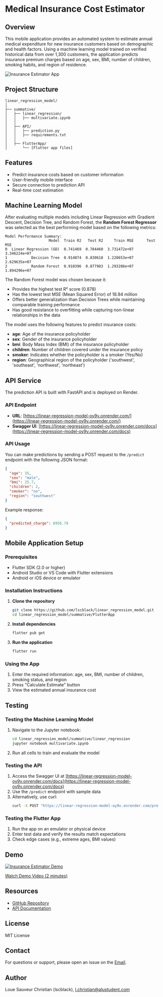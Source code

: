 # Medical Insurance Cost Estimator

## Overview
This mobile application provides an automated system to estimate annual medical expenditure for new insurance customers based on demographic and health factors. Using a machine learning model trained on verified historical data from over 1,300 customers, the application predicts insurance premium charges based on age, sex, BMI, number of children, smoking habits, and region of residence.

![Insurance Estimator App](https://via.placeholder.com/600x300)

## Project Structure
```
linear_regression_model/
│
├── summative/
│   ├── linear_regression/
│   │   ├── multivariate.ipynb
│   │
│   ├── API/
│   │   ├── prediction.py
│   │   ├── requirements.txt
│   │
│   ├── FlutterApp/
│       └── [Flutter app files]
```

## Features
- Predict insurance costs based on customer information
- User-friendly mobile interface
- Secure connection to prediction API
- Real-time cost estimation

## Machine Learning Model
After evaluating multiple models including Linear Regression with Gradient Descent, Decision Tree, and Random Forest, the **Random Forest Regressor** was selected as the best performing model based on the following metrics:

```
Model Performance Summary:
                    Model  Train R2   Test R2     Train MSE      Test MSE
0  Linear Regression (GD)  0.741469  0.784460  3.731472e+07  3.346224e+07
1           Decision Tree  0.914874  0.830618  1.228653e+07  2.629635e+07
2           Random Forest  0.910396  0.877983  1.293286e+07  1.894296e+07
```

The Random Forest model was chosen because it:
- Provides the highest test R² score (0.878)
- Has the lowest test MSE (Mean Squared Error) of 18.94 million
- Offers better generalization than Decision Trees while maintaining comparable training performance
- Has good resistance to overfitting while capturing non-linear relationships in the data

The model uses the following features to predict insurance costs:
- **age**: Age of the insurance policyholder
- **sex**: Gender of the insurance policyholder
- **bmi**: Body Mass Index (BMI) of the insurance policyholder
- **children**: Number of children covered under the insurance policy
- **smoker**: Indicates whether the policyholder is a smoker (Yes/No)
- **region**: Geographical region of the policyholder ('southwest', 'southeast', 'northwest', 'northeast')

## API Service

The prediction API is built with FastAPI and is deployed on Render.

### API Endpoint
- **URL**: [https://linear-regression-model-oy9v.onrender.com/](https://linear-regression-model-oy9v.onrender.com/)
- **Swagger UI**: [https://linear-regression-model-oy9v.onrender.com/docs](https://linear-regression-model-oy9v.onrender.com/docs)

### API Usage
You can make predictions by sending a POST request to the `/predict` endpoint with the following JSON format:

```json
{
  "age": 35,
  "sex": "male",
  "bmi": 25.7,
  "children": 2,
  "smoker": "no",
  "region": "southwest"
}
```

Example response:
```json
{
  "predicted_charge": 8956.78
}
```

## Mobile Application Setup

### Prerequisites
- Flutter SDK (2.0 or higher)
- Android Studio or VS Code with Flutter extensions
- Android or iOS device or emulator

### Installation Instructions

1. **Clone the repository**
   ```bash
   git clone https://github.com/lscblack/linear_regression_model.git
   cd linear_regression_model/summative/FlutterApp
   ```

2. **Install dependencies**
   ```bash
   flutter pub get
   ```

3. **Run the application**
   ```bash
   flutter run
   ```

### Using the App
1. Enter the required information: age, sex, BMI, number of children, smoking status, and region
2. Press "Calculate Estimate" button
3. View the estimated annual insurance cost

## Testing

### Testing the Machine Learning Model
1. Navigate to the Jupyter notebook:
   ```bash
   cd linear_regression_model/summative/linear_regression
   jupyter notebook multivariate.ipynb
   ```
2. Run all cells to train and evaluate the model

### Testing the API
1. Access the Swagger UI at [https://linear-regression-model-oy9v.onrender.com/docs](https://linear-regression-model-oy9v.onrender.com/docs)
2. Use the `/predict` endpoint with sample data
3. Alternatively, use curl:
   ```bash
   curl -X POST "https://linear-regression-model-oy9v.onrender.com/predict" -H "Content-Type: application/json" -d '{"age": 30, "sex": "female", "bmi": 28.5, "children": 1, "smoker": "no", "region": "northeast"}'
   ```

### Testing the Flutter App
1. Run the app on an emulator or physical device
2. Enter test data and verify the results match expectations
3. Check edge cases (e.g., extreme ages, BMI values)

## Demo

[![Insurance Estimator Demo](https://img.youtube.com/vi/YOUR_VIDEO_ID/0.jpg)](https://www.youtube.com/watch?v=YOUR_VIDEO_ID)

[Watch Demo Video (2 minutes)](https://www.youtube.com/watch?v=YOUR_VIDEO_ID)

## Resources
- [GitHub Repository](https://github.com/lscblack/linear_regression_model)
- [API Documentation](https://linear-regression-model-oy9v.onrender.com/docs)

## License
MIT License

## Contact
For questions or support, please open an issue on the [Email](l.christian@alustudent.com).

## Author
Loue Sauveur Christian (lscblack), <l.christian@alustudent.com>
